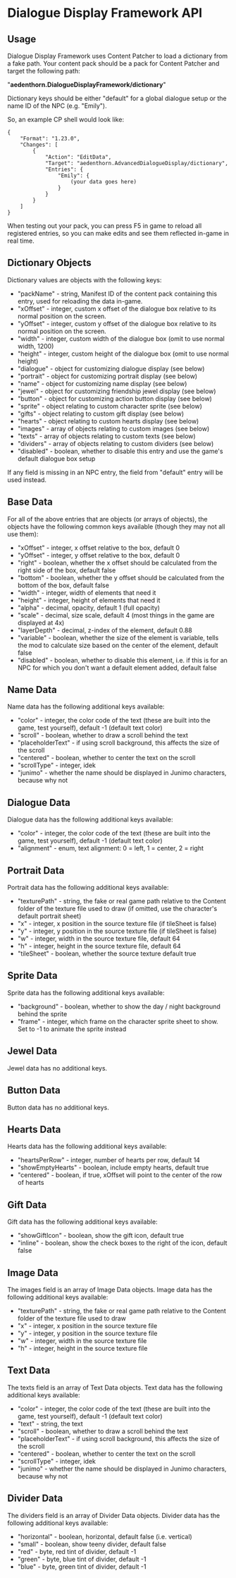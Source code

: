 # Dialogue Display Framework API

## Usage

Dialogue Display Framework uses Content Patcher to load a dictionary from a fake path. Your content pack should be a pack for Content Patcher and target the following path:

"**aedenthorn.DialogueDisplayFramework/dictionary**"

Dictionary keys should be either "default" for a global dialogue setup or the name ID of the NPC (e.g. "Emily").

So, an example CP shell would look like:

    {
        "Format": "1.23.0",
        "Changes": [
            {
                "Action": "EditData",
                "Target": "aedenthorn.AdvancedDialogueDisplay/dictionary",
                "Entries": {
                    "Emily": {
                        (your data goes here)
                    }
                }
            }
        ]
    }

When testing out your pack, you can press F5 in game to reload all registered entries, so you can make edits and see them reflected in-game in real time.


## Dictionary Objects

Dictionary values are objects with the following keys:

- "packName" - string, Manifest ID of the content pack containing this entry, used for reloading the data in-game.
- "xOffset" - integer, custom x offset of the dialogue box relative to its normal position on the screen.
- "yOffset" - integer, custom y offset of the dialogue box relative to its normal position on the screen.
- "width" - integer, custom width of the dialogue box (omit to use normal width, 1200)
- "height" - integer, custom height of the dialogue box (omit to use normal height)
- "dialogue" - object for customizing dialogue display (see below)
- "portrait" - object for customizing portrait display (see below)
- "name" - object for customizing name display (see below)
- "jewel" - object for customizing friendship jewel display (see below)
- "button" - object for customizing action button display (see below)
- "sprite" - object relating to custom character sprite (see below)
- "gifts" - object relating to custom gift display (see below)
- "hearts" - object relating to custom hearts display (see below)
- "images" - array of objects relating to custom images (see below)
- "texts" - array of objects relating to custom texts (see below)
- "dividers" - array of objects relating to custom dividers (see below)
- "disabled" - boolean, whether to disable this entry and use the game's default dialogue box setup

If any field is missing in an NPC entry, the field from "default" entry will be used instead.

## Base Data

For all of the above entries that are objects (or arrays of objects), the objects have the following common keys available (though they may not all use them):

- "xOffset" - integer, x offset relative to the box, default 0
- "yOffset" - integer, y offset relative to the box, default 0
- "right" - boolean, whether the x offset should be calculated from the right side of the box, default false
- "bottom" - boolean, whether the y offset should be calculated from the bottom of the box, default false
- "width" - integer, width of elements that need it
- "height" - integer, height of elements that need it
- "alpha" - decimal, opacity, default 1 (full opacity)
- "scale" - decimal, size scale, default 4 (most things in the game are displayed at 4x)
- "layerDepth" - decimal, z-index of the element, default 0.88
- "variable" - boolean, whether the size of the element is variable, tells the mod to calculate size based on the center of the element, default false
- "disabled" - boolean, whether to disable this element, i.e. if this is for an NPC for which you don't want a default element added, default false


## Name Data

Name data has the following additional keys available:

- "color" - integer, the color code of the text (these are built into the game, test yourself), default -1 (default text color)
- "scroll" - boolean, whether to draw a scroll behind the text
- "placeholderText" - if using scroll background, this affects the size of the scroll
- "centered" - boolean, whether to center the text on the scroll
- "scrollType" - integer, idek
- "junimo" - whether the name should be displayed in Junimo characters, because why not


## Dialogue Data

Dialogue data has the following additional keys available:

- "color" - integer, the color code of the text (these are built into the game, test yourself), default -1 (default text color)
- "alignment" - enum, text alignment: 0 = left, 1 = center, 2 = right


## Portrait Data

Portrait data has the following additional keys available:

- "texturePath" - string, the fake or real game path relative to the Content folder of the texture file used to draw (if omitted, use the character's default portrait sheet)
- "x" - integer, x position in the source texture file (if tileSheet is false)
- "y" - integer, y position in the source texture file (if tileSheet is false)
- "w" - integer, width in the source texture file, default 64
- "h" - integer, height in the source texture file, default 64
- "tileSheet" - boolean, whether the source texture  default true


## Sprite Data

Sprite data has the following additional keys available:

- "background" - boolean, whether to show the day / night background behind the sprite
- "frame" - integer, which frame on the character sprite sheet to show. Set to -1 to animate the sprite instead


## Jewel Data

Jewel data has no additional keys.


## Button Data

Button data has no additional keys.


## Hearts Data

Hearts data has the following additional keys available:

- "heartsPerRow" - integer, number of hearts per row, default 14
- "showEmptyHearts" - boolean, include empty hearts, default true
- "centered" - boolean, if true, xOffset will point to the center of the row of hearts


## Gift Data

Gift data has the following additional keys available:

- "showGiftIcon" - boolean, show the gift icon, default true
- "inline" - boolean, show the check boxes to the right of the icon, default false


## Image Data

The images field is an array of Image Data objects. Image data has the following additional keys available:

- "texturePath" - string, the fake or real game path relative to the Content folder of the texture file used to draw 
- "x" - integer, x position in the source texture file
- "y" - integer, y position in the source texture file
- "w" - integer, width in the source texture file
- "h" - integer, height in the source texture file


## Text Data

The texts field is an array of Text Data objects. Text data has the following additional keys available:

- "color" - integer, the color code of the text (these are built into the game, test yourself), default -1 (default text color)
- "text" - string, the text
- "scroll" - boolean, whether to draw a scroll behind the text
- "placeholderText" - if using scroll background, this affects the size of the scroll
- "centered" - boolean, whether to center the text on the scroll
- "scrollType" - integer, idek
- "junimo" - whether the name should be displayed in Junimo characters, because why not


## Divider Data

The dividers field is an array of Divider Data objects. Divider data has the following additional keys available:

- "horizontal" - boolean, horizontal, default false (i.e. vertical)
- "small" - boolean, show teeny divider, default false
- "red" - byte, red tint of divider, default -1
- "green" - byte, blue tint of divider, default -1
- "blue" - byte, green tint of divider, default -1
